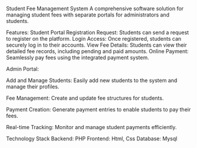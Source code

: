 
Student Fee Management System
A comprehensive software solution for managing student fees with separate portals for administrators and students.

Features:
Student Portal
Registration Request: Students can send a request to register on the platform.
Login Access: Once registered, students can securely log in to their accounts.
View Fee Details: Students can view their detailed fee records, including pending and paid amounts.
Online Payment: Seamlessly pay fees using the integrated payment system.



Admin Portal:

Add and Manage Students: Easily add new students to the system and manage their profiles. 

Fee Management: Create and update fee structures for students.

Payment Creation: Generate payment entries to enable students to pay their fees.

Real-time Tracking: Monitor and manage student payments efficiently.

Technology Stack
Backend: PHP
Frontend: Html, Css
Database: Mysql



